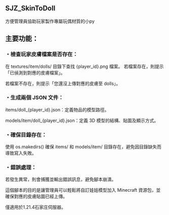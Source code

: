 ## SJZ_SkinToDoll
方便管理員協助玩家製作專屬玩偶材質的小py


## 主要功能：
### ・檢查玩家皮膚檔案是否存在：

在 textures/item/dolls/ 目錄下查找 {player_id}.png 檔案。
若檔案存在，則提示「已偵測到對應的皮膚檔案」。

若檔案不存在，則提示「您還沒上傳對應的皮膚至 dolls」。

### ・生成兩個 JSON 文件：
items/doll_{player_id}.json：定義物品的模型路徑。

models/item/doll_{player_id}.json：定義 3D 模型的結構、貼圖及顯示方式。

### ・確保目錄存在：
使用 os.makedirs() 確保 items/ 和 models/item/ 目錄存在，避免因目錄缺失而導致寫入失敗。

### ・錯誤處理：
若發生異常，則會捕獲並輸出錯誤訊息，避免腳本崩潰。

這個腳本的目的是讓管理員可以輕鬆將自訂娃娃模型加入 Minecraft 資源包，並確保對應的皮膚貼圖已經上傳。

僅適用於1.21.4石家庄伺服器。
